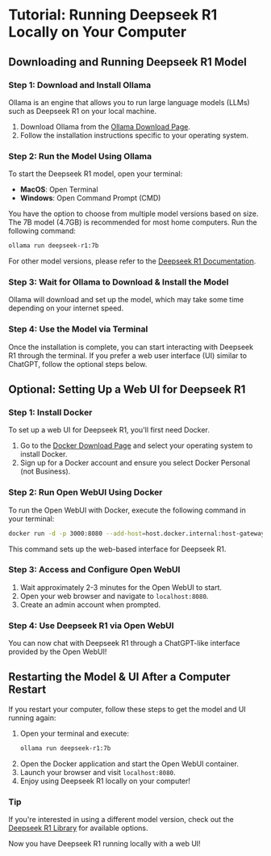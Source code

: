 # Tutorial: Running Deepseek R1 Locally on Your Computer

## Downloading and Running Deepseek R1 Model

### Step 1: Download and Install Ollama
Ollama is an engine that allows you to run large language models (LLMs) such as Deepseek R1 on your local machine.

1. Download Ollama from the [Ollama Download Page](https://ollama.com/download).
2. Follow the installation instructions specific to your operating system.

### Step 2: Run the Model Using Ollama
To start the Deepseek R1 model, open your terminal:

- **MacOS**: Open Terminal
- **Windows**: Open Command Prompt (CMD)

You have the option to choose from multiple model versions based on size. The 7B model (4.7GB) is recommended for most home computers. Run the following command:

```bash
ollama run deepseek-r1:7b
```

For other model versions, please refer to the [Deepseek R1 Documentation](https://deepseek.ai/docs).

### Step 3: Wait for Ollama to Download & Install the Model
Ollama will download and set up the model, which may take some time depending on your internet speed.

### Step 4: Use the Model via Terminal
Once the installation is complete, you can start interacting with Deepseek R1 through the terminal. If you prefer a web user interface (UI) similar to ChatGPT, follow the optional steps below.

## Optional: Setting Up a Web UI for Deepseek R1

### Step 1: Install Docker
To set up a web UI for Deepseek R1, you'll first need Docker.

1. Go to the [Docker Download Page](https://www.docker.com/products/docker-desktop) and select your operating system to install Docker.
2. Sign up for a Docker account and ensure you select Docker Personal (not Business).

### Step 2: Run Open WebUI Using Docker
To run the Open WebUI with Docker, execute the following command in your terminal:

```bash
docker run -d -p 3000:8080 --add-host=host.docker.internal:host-gateway -v open-webui:/app/backend/data --name open-webui --restart always ghcr.io/open-webui/open-webui:main
```

This command sets up the web-based interface for Deepseek R1.

### Step 3: Access and Configure Open WebUI
1. Wait approximately 2-3 minutes for the Open WebUI to start.
2. Open your web browser and navigate to `localhost:8080`.
3. Create an admin account when prompted.

### Step 4: Use Deepseek R1 via Open WebUI
You can now chat with Deepseek R1 through a ChatGPT-like interface provided by the Open WebUI!

## Restarting the Model & UI After a Computer Restart
If you restart your computer, follow these steps to get the model and UI running again:

1. Open your terminal and execute:
   ```bash
   ollama run deepseek-r1:7b
   ```
2. Open the Docker application and start the Open WebUI container.
3. Launch your browser and visit `localhost:8080`.
4. Enjoy using Deepseek R1 locally on your computer!

### Tip
If you're interested in using a different model version, check out the [Deepseek R1 Library](https://deepseek.ai/models) for available options.

Now you have Deepseek R1 running locally with a web UI!
